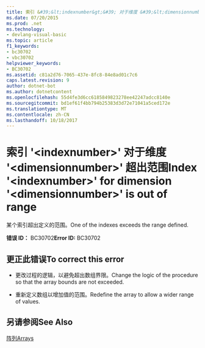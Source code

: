 ```yaml
---
title: 索引 &#39;&lt;indexnumber&gt;&#39; 对于维度 &#39;&lt;dimensionnumber&gt;&#39; 超出范围
ms.date: 07/20/2015
ms.prod: .net
ms.technology:
- devlang-visual-basic
ms.topic: article
f1_keywords:
- bc30702
- vbc30702
helpviewer_keywords:
- BC30702
ms.assetid: c81a2d76-7065-437e-8fc8-84e8ad01c7c6
caps.latest.revision: 9
author: dotnet-bot
ms.author: dotnetcontent
ms.openlocfilehash: 55d4fe3d6cc6185849823278ee42247adcc8140e
ms.sourcegitcommit: bd1ef61f4bb794b25383d3d72e71041a5ced172e
ms.translationtype: MT
ms.contentlocale: zh-CN
ms.lasthandoff: 10/18/2017
---
```

# <a name="index-39ltindexnumbergt39-for-dimension-39ltdimensionnumbergt39-is-out-of-range"></a><span data-ttu-id="f59b2-102">索引 &#39;&lt;indexnumber&gt;&#39; 对于维度 &#39;&lt;dimensionnumber&gt;&#39; 超出范围</span><span class="sxs-lookup"><span data-stu-id="f59b2-102">Index &#39;&lt;indexnumber&gt;&#39; for dimension &#39;&lt;dimensionnumber&gt;&#39; is out of range</span></span>
<span data-ttu-id="f59b2-103">某个索引超出定义的范围。</span><span class="sxs-lookup"><span data-stu-id="f59b2-103">One of the indexes exceeds the range defined.</span></span>  
  
 <span data-ttu-id="f59b2-104">**错误 ID：** BC30702</span><span class="sxs-lookup"><span data-stu-id="f59b2-104">**Error ID:** BC30702</span></span>  
  
## <a name="to-correct-this-error"></a><span data-ttu-id="f59b2-105">更正此错误</span><span class="sxs-lookup"><span data-stu-id="f59b2-105">To correct this error</span></span>  
  
-   <span data-ttu-id="f59b2-106">更改过程的逻辑，以避免超出数组界限。</span><span class="sxs-lookup"><span data-stu-id="f59b2-106">Change the logic of the procedure so that the array bounds are not exceeded.</span></span>  
  
-   <span data-ttu-id="f59b2-107">重新定义数组以增加值的范围。</span><span class="sxs-lookup"><span data-stu-id="f59b2-107">Redefine the array to allow a wider range of values.</span></span>  
  
## <a name="see-also"></a><span data-ttu-id="f59b2-108">另请参阅</span><span class="sxs-lookup"><span data-stu-id="f59b2-108">See Also</span></span>  
 [<span data-ttu-id="f59b2-109">阵列</span><span class="sxs-lookup"><span data-stu-id="f59b2-109">Arrays</span></span>](../../visual-basic/programming-guide/language-features/arrays/index.md)

